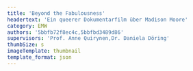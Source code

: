 ```yaml
---
title: 'Beyond the Fabulousness'
headertext: 'Ein queerer Dokumentarfilm über Madison Moore'
category: EMW
authors: '5bbfb72f8ec4c,5bbfbd3489d86'
supervisors: 'Prof. Anne Quirynen,Dr. Daniela Döring'
thumbSize: s
imageTemplate: thumbnail
template_format: json
---
```


